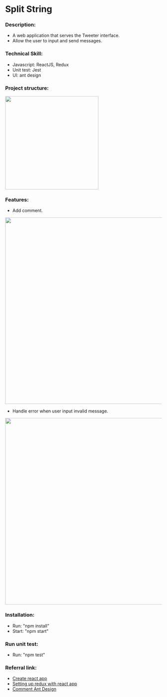 # Split String
### Description:
* A web application that serves the Tweeter interface.
* Allow the user to input and send messages.

### Technical Skill:
* Javascript: ReactJS, Redux
* Unit test: Jest
* UI: ant design 

### Project structure:
<img src='https://i.imgur.com/4cgkhqH.png' width="300">

### Features:
* Add comment.

<img src='https://i.imgur.com/qwqkSG4.png' width="600">


* Handle error when user input invalid message.

<img src='https://i.imgur.com/RLxIdG5.png' width="600">



### Installation:
* Run: "npm install"
* Start: "npm start"

### Run unit test:
* Run: "npm test"

### Referral link:
- [Create react app](https://reactjs.org/docs/create-a-new-react-app.html)
- [Setting up redux with react app](https://medium.com/backticks-tildes/setting-up-a-redux-project-with-create-react-app-e363ab2329b8)
- [Comment Ant Design](https://ant.design/components/comment/)


